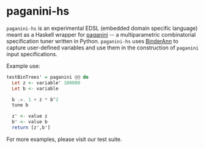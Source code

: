 # paganini-hs

`paganini-hs` is an experimental EDSL (embedded domain specific language) meant
as a Haskell wrapper for
[paganini](https://github.com/maciej-bendkowski/paganini) -- a multiparametric
combinatorial specification tuner written in Python. `paganini-hs` uses
[BinderAnn](https://github.com/OctopiChalmers/BinderAnn) to capture user-defined
variables and use them in the construction of `paganini` input specifications.

Example use:
```haskell
testBinTrees' = paganini @@ do
  Let z <- variable' 100000
  Let b <- variable

  b .=. 1 + z * b^2
  tune b

  z' <- value z
  b' <- value b
  return [z',b']
```

For more examples, please visit our test suite.
